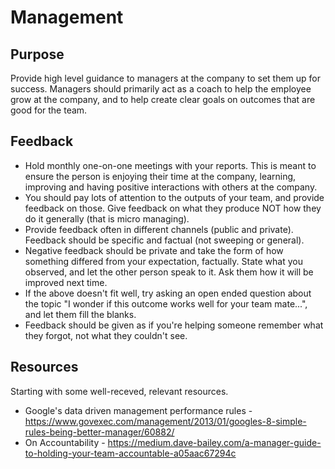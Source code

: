 

# Management

## Purpose

Provide high level guidance to managers at the company to set them up for success. Managers should primarily act as a coach to help
the employee grow at the company, and to help create clear goals on outcomes that are good for the team.

## Feedback

 * Hold monthly one-on-one meetings with your reports. This is meant to ensure the person is enjoying their time at the company, learning, improving and having positive interactions with others at the company.
 * You should pay lots of attention to the outputs of your team, and provide feedback on those. Give feedback on what they produce NOT how they do it generally (that is micro managing).
 * Provide feedback often in different channels (public and private). Feedback should be specific and factual (not sweeping or general).
 * Negative feedback should be private and take the form of how something differed from your expectation, factually. State what you observed, and let the other person speak to it. Ask them how it will be improved next time.
 * If the above doesn't fit well, try asking an open ended question about the topic "I wonder if this outcome works well for your team mate...", and let them fill the blanks.
 * Feedback should be given as if you're helping someone remember what they forgot, not what they couldn't see.

## Resources

Starting with some well-receved, relevant resources.
 * Google's data driven management performance rules - https://www.govexec.com/management/2013/01/googles-8-simple-rules-being-better-manager/60882/
 * On Accountability - https://medium.dave-bailey.com/a-manager-guide-to-holding-your-team-accountable-a05aac67294c
